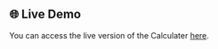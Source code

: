 ## 🌐 Live Demo

You can access the live version of the Calculater [here](https://pavanmahi.github.io/calculator/).
